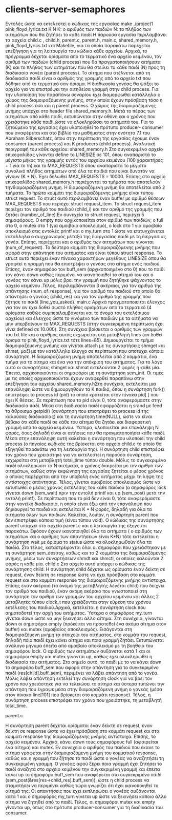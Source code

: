 # clients-server-semaphores

Εντολές ώστε να εκτελεστεί ο κώδικας της εργασίας
make
./project1
pink_floyd_lyrics.txt
K
N
K: ο αριθμός των παιδιών
Ν: το πλήθος των αιτημάτων που θα ζητήσει το κάθε παιδί
Η παρούσα εργασία περιλαμβάνει τα αρχεία child.c , child.h, parent.c,
parent.h, main.c, shared_memory.h, pink_floyd_lyrics.txt και Makefile, για τα
οποία παρακάτω παρέχεται επεξήγηση για τη λειτουργία του κώδικα κάθε
αρχείου.
Αρχικά, το πρόγραμμα δέχεται ορίσματα από το τερματικό ένα αρχείο
κειμένου, τον αριθμό των παιδιών (child process) που θα πραγματοποιήσουν
αιτήματα (Κ) και το πλήθος των αιτημάτων που θα στείλει το κάθε παιδί (Ν)
προς τη διαδικασία γονέα (parent process). Το αίτημα που στέλνεται από τη
διαδικασία παιδί είναι ο αριθμός της γραμμής από το αρχείο txt που δόθηκε
από το τερματικό σαν όρισμα. Η διαδικασία γονέας θα ψάξει το αρχείο για να
επιστρέψει την αιτηθείσα γραμμή στην child process. Για την υλοποίηση του
παραπάνω σεναρίου έχει διαμορφωθεί κατάλληλα ο χώρος της
διαμοιραζόμενης μνήμης, στην οποία έχουν πρόσβαση τόσο η child process
όσο και η parent process. Ο χώρος της διαμοιραζόμενης μνήμης υπάρχει στο
header file shared_memory.h. Μετά το πέρας των αιτημάτων από κάθε παιδί,
εκτυπώνεται στην οθόνη και ο χρόνος που χρειάστηκε κάθε παιδί ώστε να
ολοκληρώσει τα αιτήματά του.
Για το ζητούμενο της εργασίας έχει υλοποιηθεί το πρότυπο producer-
consumer που αναφέρεται και στο βιβλίο του μαθήματος στην ενότητα 7.1 του
Abraham Silberschatz, όπου στην περίπτωση της εργασίας έχουμε έναν
consumer (parent process) και Κ producers (child process).
Αναλυτική περιγραφή του κάθε αρχείου:
shared_memory.h
Στο συγκεκριμένο αρχείο επικεφαλίδας γίνονται define το LINESIZE σε 101,
όπου αναπαριστά το μέγιστο μήκος της γραμμής εντός του αρχείου κειμένου
(100 χαρακτήρες + 1 για το \n) και το MAX_REQUESTS όπου αναπαριστά το
μέγιστο συνολικό πλήθος αιτημάτων από όλα τα παιδιά που είναι δυνατόν να
γίνουν (Κ * Ν). Έχει δηλωθεί MAX_REQUESTS = 10000. Έπίσης στο αρχείο
επικεφαλίδας shared_memory.h περιέχονται τα τμήματα που αποτελούν τηνδιαμοιραζόμενη μνήμη. Η διαμοιραζόμενη μνήμη θα αποτελείται από 2
τμήματα.
Το πρώτο κομμάτι της διαμοιραζόμενης μνήμης είναι τύπου struct request. Το
struct αυτό περιλαμβάνει έναν buffer με αριθμό θέσεων MAX_REQUESTS
που περιέχει struct request_item. Το struct request_item περιέχει τον αριθμό
του παιδιού (child_i) και τον αριθμό της γραμμής που ζητάει
(number_of_line).Εν συνεχεία το struct request, περιέχει 5 σημαφόρους. Ο
empty που αρχικοποιείται στον αριθμό των παιδιών, ο full στο 0, ο mutex στο
1 (για αμοιβαίο αποκλεισμό), ο lock στο 1 για αμοιβαίο αποκλεισμό στις
εντολές printf και ο my_turn στο 1 ώστε να επιτυγχάνεται κατάλληλα ο
συγχρονισμός μεταξύ της διαργασίας παιδί με τη διεργασίας γονέα. Επίσης,
περιέχεται και ο αριθμός των αιτημάτων που γίνονται (num_of_request).
Το δεύτερο κομμάτι της διαμοιραζόμενης μνήμης που αφορά στην απάντηση
του αιτήματος και είναι τύπου struct response. Το struct αυτό περιέχει έναν
πίνακα χαρακτήρων μεγέθους LINESIZE όπου θα γραφτεί η γραμμή που θα
επιστρέψει ο γονέας στο αίτημα ενός παιδιού. Επίσης, έναν σημαφόρο τον
buff_sem (αρχικοποιημένο στο 0) που το παιδί τον κάνει down καθώς
περιμένει να ικανοποιηθεί το αίτημά του και ο γονέας τον κάνει up μόλις βρει
την γραμμή που ζητήθηκε ψάχνοντας το αρχείο κειμένου .Τέλος,
περιλαμβάνονται 3 ακέραιοι, για τον αριθμό της απάντησης
(num_of_response), για τον αριθμό του παιδιού στο οποίο θα απαντήσει ο
γονέας (child_res) και για τον αριθμό της γραμμής που ζήτησε το παιδί
(line_you_asked).
main.c
Αρχικά πραγματοποιείται έλεγχος για τον αν έχει δοθεί σωστό πλήθος
ορισμάτων από το τερματικό (4 ορίσματα καθώς συμπεριλαμβάνεται και το
όνομα του εκτελέσιμου αρχείου) και έλεγχος ώστε το γινόμενο των παιδιών με
τα αιτήματα να μην υπερβαίνουν το MAX_REQUESTS (στην συγκεκριμένη
περίπτωση έχει γίνει defined σε 10.000).
Στη συνέχεια βρίσκεται ο αριθμός των γραμμών του txt file και ο αριθμός
αυτός εκχωρείται στη μεταβλητή lines (αν δοθεί όρισμα το pink_floyd_lyrics.txt
τότε lines=85).
Δημιουργείται το τμήμα διαμοιραζόμενης μνήμης και γίνεται attach με τις
συναρτήσεις shmget και shmat, μαζί με τον κατάλληλο έλεγχο σε περίπτωση
που αποτύχει κάποια συνάρτηση. Η διαμοιραζόμενη μνήμη αποτελείται από 2
κομμάτια, ένα τμήμα για το αίτημα και ένα για την απόκριση του αιτήματος. Για
το λόγο αυτό οι συναρτήσεις shmget και shmat εκτελούνται 2 φορές η κάθε
μία.
Έπειτα, αρχικοποιούνται οι σημαφόροι με τη συνάρτηση sem_init. Οι τιμές με
τις οποίες αρχικοποιούνται έχουν αναφερθεί παραπάνω στην επεξήγηση του
αρχείου shared_memory.hΣτη συνέχεια, εκτελείται μια επανάληψη ώστε να δημιουργηθούν τα Κ παιδιά,
όπου η συνάρτηση fork() επιστρέφει το process id (pid) το οποίο κρατείται
στον πίνακα pid[ ] που έχει Κ θέσεις.
Σε περίπτωση που το pid είναι 0, τότε αναφερόμαστε στην διαδικασία παδί.
Μέσα στη διαδικασία παιδί εφαρμόζεται η srand με feed το άθροισμα getpid()
(συνάρτηση που επιστρέφει το process id της καλούσας διαδικασίας) και τη
συνάρτηση time(NULL), ώστε να είναι βέβαιο ότι κάθε παιδί σε κάθε του
αίτημα θα ζητάει και διαφορετική γραμμή από το αρχείο κειμένου. Ύστερα,
υλοποιείται μια επανάληψη Ν φορές, όσες δηλαδή είναι οι αιτήσεις που θα
πραγματοποιήσει κάθε παιδί. Μέσα στην επανάληψη αυτή καλείται η
συνάρτηση που υλοποιεί την child process (ο πηγαίος κώδικάς της βρίσκεται
στο αρχείο child.c το οποίο θα εξηγηθεί παρακάτω για τη λειτουργία της). Η
συνάρτηση child επιστρέφει τον χρόνο που χρειάστηκε για να εκτελεστεί η
παρούσα συνάρτηση, εκχωρείται στη μεταβλητή total_time τύπου double.
Μόλις το συγκεκριμένο παιδί ολοκληρώσει τα Ν αιτήματα, ο χρόνος διαιρείται
με τον αριθμό των αιτημάτων, καθώς στην εκφώνηση της εργασίας ζητείται ο
μέσος χρόνος ο οποίος παρέρχεται από την υποβολή ενός αιτήματος μέχρι τη
λήψη της αντίστοιχης απάντησης. Τέλος, γίνεται αμοιβαίος αποκλεισμός ώστε
να εκτυπωθεί ο μέσος χρόνος εκτέλεσης του κάθε παιδιού (ο σημαφόρος lock
γίνεται down (sem_wait) πριν την εντολή printf και up (sem_post) μετά την
εντολή printf).
Σε περίπτωση που το pid δεν είναι 0, τότε αναφερόμαστε στην γονεϊκή
διαδικασία, η οποία είναι έξω από την επανάληψη που δημιουργεί τα παιδιά
και εκτελείται Κ * Ν φορές, δηλαδή για όλα τα αιτήματα όλων των παιδιών.
Καλείται, λοιπόν, η συνάρτηση parent που δεν επιστρέφει κάποια τιμή (είναι
τύπου void). Ο κώδικας της συνάρτησης parent υπάρχει στο αρχείο parent.c
και η λειτουργία της εξηγείται παρακάτω.
Εφόσον έχουν ικανοποιηθεί όλα τα αιτήματα ( ο αριθμός των αιτημάτων και ο
αριθμός των απαντήσεων είναι Κ*Ν) τότε εκτελείται η συνάρτηση wait με
όρισμα το status ώστε να ολοκληρωθούν όλα τα παιδιά.
Στο τέλος, καταστρέφονται όλοι οι σημαφόροι που χρειάστηκαν με τη
συνάρτηση sem_destroy, καθώς και τα 2 κομμάτια της διαμοιραζόμενης
μνήμης, μέσω των συναρτήσεων shmdt και shmctl, οι οποίες καλούνται 2
φορές η κάθε μία.
child.c
Στο αρχείο αυτό υπάρχει ο κώδικας της συνάρτησης child. Η συνάρτηση child
δέχεται ως ορίσματα έναν δείκτη σε request, έναν δείκτη σε response ώστε να
έχει πρόσβαση στο κομμάτι request και στο κομμάτι response της
διαμοιραζόμενης μνήμης αντίστοιχα. Επίσης έναν ακέραιο (το όνομα της
μεταβλητής λέγεται child) που δείχνει τον αριθμό του παιδιού, έναν ακόμη
ακέραιο που γνωστοποιεί στη συνάρτηση τον αριθμό των γραμμών του
αρχείου κειμένου και άλλες 2 μεταβλητές τύπου clock_t που χρειάζονται στην
εύρεση του χρόνου εκτέλεσης του παιδιού.Αρχικά, εκτελείται η συνάρτηση clock που σηματοδοτεί την αρχή του
αιτήματος. Ύστερα ο σημαφόρος my_turn γίνεται down ώστε να μην ξεκινήσει
άλλο αίτημα. Στη συνέχεια, γίνονται down οι σημαφόροι empty (πρόκειται να
προστεθεί ένα ακόμα αίτημα στον buffer) και mutex (αμοιβαίος αποκλεισμός).
Εισάγονται στη διαμοιραζόμενη μνήμη τα στοιχεία του αιτήματος, στο κομμάτι
του request, δηλαδή ποιο παιδί έχει κάνει αίτημα και ποια γραμμή ζητάει.
Εκτυπώνεται ανάλογο μήνυμα έπειτα από αμοιβαίο αποκλεισμό με τη βοήθεια
του σημαφόρου lock. Ο αριθμός των αιτημάτων αυξάνεται κατά 1 και οι
σημαφόροι empty και mutex γίνονται up, καθώς έχει ολοκληρωθεί η
διαδικασία του αιτήματος. Στο σημείο αυτό, το παιδί με το να κάνει down το
σημαφόρο buff_sem που αφορά στην απάντηση για το συγκεκριμένο παιδί
(res[child].buff_sem), περιμένει να λάβει απάντηση από το γονέα. Μόλις λάβει
απάντηση εκτελεί την συνάρτηση clock για να βρει τον χρόνο που χρειάστηκε
για να τελειώσει το αίτημα και ύστερα τυπώνει την απάντηση που έγραψε
μέσα στην διαμοιραζόμενη μνήμη ο γονεάς (μέσα στον πίνακα line[101] που
βρίσκεται στο κομμάτι response).
Τέλος, η συνάρτηση process επιστρέφει τον χρόνο που χρειάστηκε, τη
μεταβλητή total_time.


parent.c

Η συνάρτηση parent δέχεται ορίσματα: έναν δείκτη σε request, έναν δείκτη σε
response ώστε να έχει πρόσβαση στο κομμάτι request και στο κομμάτι
response της διαμοιραζόμενης μνήμης αντίστοιχα. Επίσης, το αρχείο
κειμένου. Αρχικά, κάνει down τους σημαφόρους full (αφαιρείται ένα αίτημα)
και mutex. Εν συνεχεία ο αριθμός του παιδιού που έκανε το αίτημα γράφεται
στην διαμοιραζόμενη μνήμη του κομματιού response, καθώς και η γραμμή
που ζήτησε το παιδί ώστε ο γονέας να αναζητήσει τη συγκεκριμένη γραμμή. Ο
γονέας αφού ξέρει ποια γραμμή έχει ζητήσει το παιδί αναζητά στο αρχείο
κειμένου την συγκεκριμένη γραμμή και έπειτα κάνει up το σημαφόρο buff_sem
που αναφέρεται στο συγκεκριμένο παιδί
(sem_post(&res[res->child_res].buff_sem)), ώστε η child process να
σταματήσει να περιμένει καθώς τώρα γνωρίζει ότι έχει ικανοποιηθεί το αίτημά
της. Οι απαντήσεις που έχει εκπληρώσει ο γονέας αυξάνονται κατά 1 και ο
σημαφόρος my_turn γίνεται up ώστε να ξεκινήσει κάποιο άλλο αίτημα να
ζητηθεί από το παιδί. Τέλος, οι σημαφόροι mutex και empty γίνονται up, όπως
στο πρότυπο producer-consumer για τη διαδικασία του consumer. 
